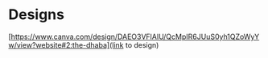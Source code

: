 # Designs
[https://www.canva.com/design/DAEO3VFlAIU/QcMpIR6JUuS0yh1QZoWyYw/view?website#2:the-dhaba](link to design)
